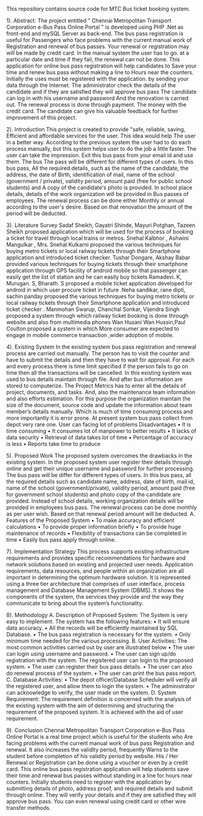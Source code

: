 This repository contains source code for MTC Bus ticket booking system.

1). Abstract:
	The project entitled " Chennai Metropolitan Transport Corporation  e-Bus Pass Online Portal " is developed using PHP .Net as front-end and mySQL Server as back-end. The bus pass registration is useful for Passengers who face problems with the current manual work of Registration and renewal of bus passes. Your renewal or registration may will be made by credit card. In the manual system the user has to go. at a particular date and time if they fail, the renewal can not be done. This application for online bus pass registration will help candidates to Save your time and renew bus pass without making a line to Hours near the counters. Initially the uses must be registered with the application. by sending your data through the Internet. The administrator check the details of the candidate and if they are satisfied they will approve bus pass The candidate can log in with his username and password And the renovation is carried out. The renewal process is done through payment. The money with the credit card. The candidate can give his valuable feedback for further improvement of this project.

2). Introduction
This project is created to provide "safe, reliable, saving, Efficient and affordable services for the user. This idea would help The user in a better way. According to the previous system the user had to do each process manually, but this system helps user to do the job a little faster. The user can take the impression. Exit this bus pass from your email id and use them. The bus The pass will be different for different types of users. In this bus pass, All the required details, such as the name of the candidate, the address, the date of Birth, identification of mail, name of the school (government / private), validity period, amount paid (free for public school students) and A copy of the candidate's photo is provided. In school place details, details of the work organization will be provided in Bus passes of employees. The renewal process can be done either Monthly or annual according to the user's desire. Based on that renovation the amount of the period will be deducted.

3). Literature Survey
	Sadaf Sheikh, Gayatri Shinde, Mayuri Potghan, Tazeen Sheikh proposed application which will be used for the process of booking a ticket for travel through local trains or metros. Snehal Kalbhor , Ashwini Mangulkar , Mrs. Snehal Kulkarni proposed the various techniques for buying metro tickets or local railway tickets through their Smartphone application and introduced ticket checker. Tushar Dongare, Akshay Babar provided various techniques for buying tickets through their smartphone application through GPS facility of android mobile so that passenger can easily get the list of station and he can easily buy tickets Ramadevi. K, Murugan. S, Bharath. S proposed a mobile ticket application developed for android in which user procure ticket in future .Neha sandikar, rane dipti, sachin panday proposed the various techniques for buying metro tickets or local railway tickets through their Smartphone application and introduced ticket checker . Manmohan Swarup, Chanchal Sonkar, Vijendra Singh proposed a system through which railway ticket booking is done through website and also from multimedia phones Wan Husani Wan Hussin,Paul Coulton proposed a system in which More consumer are expected to engage in mobile commerce transaction ,wider adoption of mobile.

4). Existing System
	In the existing system bus pass registration and renewal process are carried out manually. The person has to visit the counter and have to submit the details and then they have to wait for approval. For each and every process there is time limit specified if the person fails to go on time then all the transactions will be cancelled. In this existing system was used to bus details maintain through file. And after bus information are stored to computerize. The Project Metrics has to enter all the details of project, documents, and tasks. And, also the maintenance team information and also efforts estimation. For this purpose the organization maintain the size of the document, source code and update the information about team member’s details manually. Which is much of time consuming process and more importantly it is error prone. At present system bus pass collect from depot very rare one. User can facing lot of problems 
Disadvantages
    • It is time consuming
    • It consumes lot of manpower to better results
    • It lacks of data security
    • Retrieval of data takes lot of time
    • Percentage of accuracy is less
    • Reports take time to produce

5). Proposed Work
The proposed system overcomes the drawbacks in the existing system. In the proposed system user register their details through online and get their unique username and password for further processing. The bus pass will be differ for different types of users. In this bus pass, all the required details such as candidate name, address, date of birth, mail id, name of the school (government/private), validity period, amount paid (free for government school students) and photo copy of the candidate are provided. Instead of school details, working organization details will be provided in employees bus pass. The renewal process can be done monthly as per user wish. Based on that renewal period amount will be deducted. A. Features of the Proposed System
    • To make accuracy and efficient calculations
    • To provide proper information briefly 
    • To provide huge maintenance of records
    • Flexibility of transactions can be completed in time
    • Easily bus pass apply through online.
    
7).  Implementation Strategy
	This process supports existing infrastructure requirements and provides specific recommendations for hardware and network solutions based on existing and projected user needs. Application requirements, data resources, and people within an organization are all important in determining the optimum hardware solution. It is represented using a three tier architecture that comprises of user interface, process management and Database Management System (DBMS). It shows the components of the system, the services they provide and the way they communicate to bring about the system’s functionality.

8).  Methodology
A. Description of Proposed System:
The System is very easy to implement. The system has the following features:
• It will ensure data accuracy.
• All the records will be efficiently maintained by SQL Database.
• The bus pass registration is necessary for the system.
• Only minimum time needed for the various processing.
B. User Activities:
The most common activities carried out by user are illustrated below
• The user can login using username and password.
• The user can sign up/do registration with the system. The registered user can login to the proposed system.
• The user can register their bus pass details.
• The user can also do renewal process of the system.
• The user can print the bus pass report.
C. Database Activities:
• The depot officer/Database Scheduler will verify all the registered user, and allow them to login the system.
• The administrator can acknowledge to verify, the user made on the system.
D. System Requirement:
The requirement definition is concerned with the analysis of the existing system with the aim of determining and structuring the requirement of the proposed system. It is achieved with the aid of user requirement.

9).  Conclusion
Chennai Metropolitan Transport Corporation  e-Bus Pass Online Portal is a real time project which is useful for the students who Are facing problems with the current manual work of bus pass Registration and renewal. It also increases the validity period, frequently Warns to the student before completion of his validity period by website. His / Her Renewal or Registration can be done using a voucher or even by a credit card. This online bus pass registration application will help students save their time and renewal bus passes without standing in a line for hours near counters. Initially students need to register with the application by submitting details of photo, address proof, and required details and submit through online. They will verify your details and if they are satisfied they will approve bus pass. You can even renewal using credit card or other wire transfer methods.
